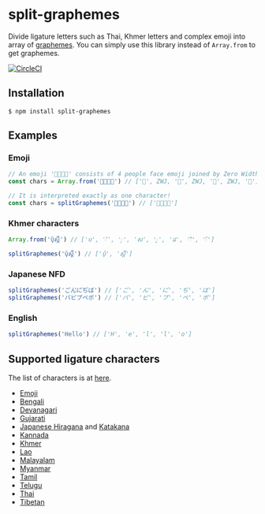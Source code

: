 # split-graphemes

Divide ligature letters such as Thai, Khmer letters and complex emoji into array of [graphemes](https://en.wikipedia.org/wiki/Grapheme).
You can simply use this library instead of `Array.from` to get graphemes.

[![CircleCI](https://circleci.com/gh/nota/split-graphemes/tree/master.svg?style=svg)](https://circleci.com/gh/nota/split-graphemes/tree/master)

## Installation
```
$ npm install split-graphemes
```

## Examples
### Emoji

```js
// An emoji '👨‍👩‍👦‍👦' consists of 4 people face emoji joined by Zero Width Joiners (ZWJ).
const chars = Array.from('👨‍👩‍👦‍👦') // ['👨', ZWJ, '👩', ZWJ, '👦', ZWJ, '👦']
```

```js
// It is interpreted exactly as one character!
const chars = splitGraphemes('👨‍👩‍👦‍👦') // ['👨‍👩‍👦‍👦']
```

### Khmer characters

```js
Array.from('ប៉ុស្ដិ៍') // ['ប', '៉', 'ុ', 'ស', '្', 'ដ', 'ិ', '៍']
```

```js
splitGraphemes('ប៉ុស្ដិ៍') // ['ប៉ុ', 'ស្ដិ៍']
```

### Japanese NFD
```js
splitGraphemes('ごん゙に゙ぢば') // ['ご', 'ん゙', 'に゙', 'ぢ', 'ば']
splitGraphemes('パピプペポ') // ['パ', 'ピ', 'プ', 'ペ', 'ポ']
```

### English
```js
splitGraphemes('Hello') // ['H', 'e', 'l', 'l', 'o']
```

## Supported ligature characters
The list of characters is at [here](https://github.com/nota/split-graphemes/tree/master/src).
- [Emoji](https://en.wikipedia.org/wiki/Unicode_block)
- [Bengali](https://www.unicode.org/charts/PDF/U0980.pdf)
- [Devanagari](https://www.unicode.org/charts/PDF/U0900.pdf)
- [Gujarati](https://www.unicode.org/charts/PDF/U0A80.pdf)
- [Japanese Hiragana](https://www.unicode.org/charts/PDF/U3040.pdf) and [Katakana](https://www.unicode.org/charts/PDF/U30A0.pdf)
- [Kannada](https://www.unicode.org/charts/PDF/U0C80.pdf)
- [Khmer](https://www.unicode.org/charts/PDF/U1780.pdf)
- [Lao](https://www.unicode.org/charts/PDF/U0E80.pdf)
- [Malayalam](https://unicode.org/charts/PDF/U0D00.pdf)
- [Myanmar](https://www.unicode.org/charts/PDF/U1000.pdf)
- [Tamil](https://www.unicode.org/charts/PDF/U0B80.pdf)
- [Telugu](https://www.unicode.org/charts/PDF/U0C00.pdf)
- [Thai](https://www.unicode.org/charts/PDF/U0E00.pdf)
- [Tibetan](https://www.unicode.org/charts/PDF/U0F00.pdf)


